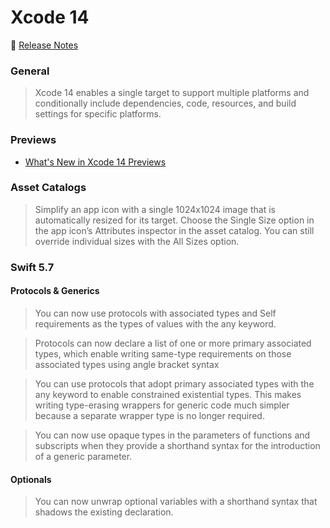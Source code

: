 # Xcode 14

📝 [Release Notes](https://developer.apple.com/documentation/xcode-release-notes/xcode-14-release-notes)

### General

> Xcode 14 enables a single target to support multiple platforms and conditionally include dependencies, code, resources, and build settings for specific platforms.

### Previews

- [What's New in Xcode 14 Previews](https://useyourloaf.com/blog/whats-new-in-xcode-14-previews/)

### Asset Catalogs

> Simplify an app icon with a single 1024x1024 image that is automatically resized for its target. Choose the Single Size option in the app icon’s Attributes inspector in the asset catalog. You can still override individual sizes with the All Sizes option.

### Swift 5.7

#### Protocols & Generics

> You can now use protocols with associated types and Self requirements as the types of values with the any keyword.

> Protocols can now declare a list of one or more primary associated types, which enable writing same-type requirements on those associated types using angle bracket syntax

> You can use protocols that adopt primary associated types with the any keyword to enable constrained existential types. This makes writing type-erasing wrappers for generic code much simpler because a separate wrapper type is no longer required.

> You can now use opaque types in the parameters of functions and subscripts when they provide a shorthand syntax for the introduction of a generic parameter.

#### Optionals

> You can now unwrap optional variables with a shorthand syntax that shadows the existing declaration.
